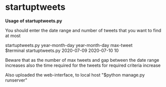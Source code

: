 # startuptweets

**Usage of startuptweets.py**

You should enter the date range and number of tweets that you want to find at most

startuptweets.py year-month-day year-month-day max-tweet <br />
$terminal startuptweets.py 2020-07-09 2020-07-10 10 <br /> 

Beware that as the number of max tweets and gap between the date range increases also the time required for the tweets for required criteria increase<br />

Also uploaded the web-interface, to local host "$python manage.py runserver" 
